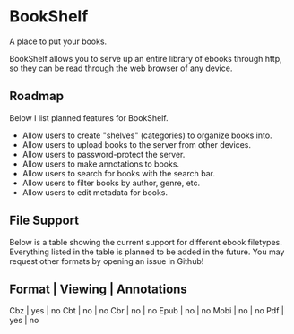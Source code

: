 # BookShelf

A place to put your books.

BookShelf allows you to serve up an entire library of ebooks through http, so they can be read through the web browser of any device.

## Roadmap

Below I list planned features for BookShelf.

* Allow users to create "shelves" (categories) to organize books into.
* Allow users to upload books to the server from other devices.
* Allow users to password-protect the server.
* Allow users to make annotations to books.
* Allow users to search for books with the search bar.
* Allow users to filter books by author, genre, etc.
* Allow users to edit metadata for books.

## File Support

Below is a table showing the current support for different ebook filetypes.
Everything listed in the table is planned to be added in the future.
You may request other formats by opening an issue in Github!

Format | Viewing | Annotations
------------------------------
Cbz    | yes     | no
Cbt    | no      | no
Cbr    | no      | no
Epub   | no      | no
Mobi   | no      | no
Pdf    | yes     | no

